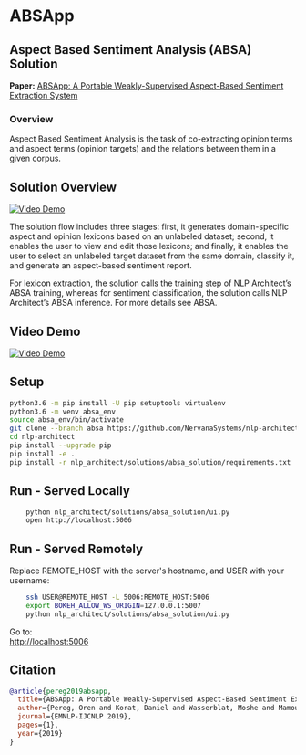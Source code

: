 # ABSApp

## Aspect Based Sentiment Analysis (ABSA) Solution

**Paper:** [ABSApp: A Portable Weakly-Supervised Aspect-Based Sentiment Extraction System](https://www.aclweb.org/anthology/D19-3001/)

### Overview

Aspect Based Sentiment Analysis is the task of co-extracting opinion terms and aspect terms (opinion targets) and the relations between them in a given corpus.

## Solution Overview

[![Video Demo](http://nlp_architect.nervanasys.com/_images/absa_solution_workflow.png)](https://drive.google.com/open?id=1BLk0xkjIOqyRhNy4UQEFQpDF_KR_NMAd)

The solution flow includes three stages: first, it generates domain-specific aspect and opinion lexicons based on an unlabeled dataset; second, it enables the user to view and edit those lexicons; and finally, it enables the user to select an unlabeled target dataset from the same domain, classify it, and generate an aspect-based sentiment report.

For lexicon extraction, the solution calls the training step of NLP Architect’s ABSA training, whereas for sentiment classification, the solution calls NLP Architect’s ABSA inference. For more details see ABSA.

## Video Demo

[![Video Demo](https://raw.githubusercontent.com/NervanaSystems/nlp-architect/absa/nlp_architect/solutions/absa_solution/assets/demo_screenshot.png)](https://drive.google.com/open?id=1BLk0xkjIOqyRhNy4UQEFQpDF_KR_NMAd)


## Setup

```bash
python3.6 -m pip install -U pip setuptools virtualenv
python3.6 -m venv absa_env
source absa_env/bin/activate
git clone --branch absa https://github.com/NervanaSystems/nlp-architect.git
cd nlp-architect
pip install --upgrade pip
pip install -e .
pip install -r nlp_architect/solutions/absa_solution/requirements.txt
```

## Run - Served Locally

```bash
    python nlp_architect/solutions/absa_solution/ui.py
    open http://localhost:5006
```

## Run - Served Remotely

Replace REMOTE_HOST with the server's hostname, and USER with your username:

```bash
    ssh USER@REMOTE_HOST -L 5006:REMOTE_HOST:5006
    export BOKEH_ALLOW_WS_ORIGIN=127.0.0.1:5007
    python nlp_architect/solutions/absa_solution/ui.py
```

Go to:  
[http://localhost:5006](http://localhost:5006)

## Citation

```bibtex
@article{pereg2019absapp,
  title={ABSApp: A Portable Weakly-Supervised Aspect-Based Sentiment Extraction System},
  author={Pereg, Oren and Korat, Daniel and Wasserblat, Moshe and Mamou, Jonathan and Dagan, Ido},
  journal={EMNLP-IJCNLP 2019},
  pages={1},
  year={2019}
}
```
